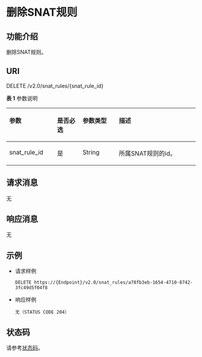 # 删除SNAT规则<a name="ZH-CN_TOPIC_0201533692"></a>

## 功能介绍<a name="section20675657"></a>

删除SNAT规则。

## URI<a name="section51863185"></a>

DELETE /v2.0/snat\_rules/\{snat\_rule\_id\}

**表 1**  参数说明

<a name="table1910716134591"></a>
<table><thead align="left"><tr id="row3169413135915"><th class="cellrowborder" valign="top" width="25.26252625262526%" id="mcps1.2.5.1.1"><p id="p16169131375910"><a name="p16169131375910"></a><a name="p16169131375910"></a>参数</p>
</th>
<th class="cellrowborder" valign="top" width="13.431343134313432%" id="mcps1.2.5.1.2"><p id="p151699135593"><a name="p151699135593"></a><a name="p151699135593"></a>是否必选</p>
</th>
<th class="cellrowborder" valign="top" width="19.2019201920192%" id="mcps1.2.5.1.3"><p id="p1716915133591"><a name="p1716915133591"></a><a name="p1716915133591"></a>参数类型</p>
</th>
<th class="cellrowborder" valign="top" width="42.104210421042104%" id="mcps1.2.5.1.4"><p id="p016991320594"><a name="p016991320594"></a><a name="p016991320594"></a>描述</p>
</th>
</tr>
</thead>
<tbody><tr id="row131691913145916"><td class="cellrowborder" valign="top" width="25.26252625262526%" headers="mcps1.2.5.1.1 "><p id="p116919133595"><a name="p116919133595"></a><a name="p116919133595"></a>snat_rule_id</p>
</td>
<td class="cellrowborder" valign="top" width="13.431343134313432%" headers="mcps1.2.5.1.2 "><p id="p6169171310597"><a name="p6169171310597"></a><a name="p6169171310597"></a>是</p>
</td>
<td class="cellrowborder" valign="top" width="19.2019201920192%" headers="mcps1.2.5.1.3 "><p id="p101695138597"><a name="p101695138597"></a><a name="p101695138597"></a>String</p>
</td>
<td class="cellrowborder" valign="top" width="42.104210421042104%" headers="mcps1.2.5.1.4 "><p id="p31691313145913"><a name="p31691313145913"></a><a name="p31691313145913"></a>所属SNAT规则的id。</p>
</td>
</tr>
</tbody>
</table>

## 请求消息<a name="section40168441"></a>

无

## 响应消息<a name="section25971650"></a>

无

## 示例<a name="section32418265"></a>

-   请求样例

    ```
    DELETE https://{Endpoint}/v2.0/snat_rules/a78fb3eb-1654-4710-8742-3fc49d5f04f8
    ```


-   响应样例

    ```
    无（STATUS CODE 204）
    ```


## 状态码<a name="section8633818"></a>

请参考[状态码](状态码.md)。

